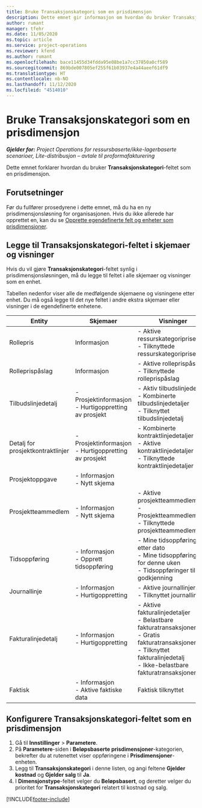 ```yaml
---
title: Bruke Transaksjonskategori som en prisdimensjon
description: Dette emnet gir informasjon om hvordan du bruker Transaksjonskategori-feltet som en prisdimensjon.
author: rumant
manager: tfehr
ms.date: 11/05/2020
ms.topic: article
ms.service: project-operations
ms.reviewer: kfend
ms.author: rumant
ms.openlocfilehash: bace11455d34fdda95e08be1a7cc37850a0cf589
ms.sourcegitcommit: 869bde007805ef255f61b03937e4a44aeef61df9
ms.translationtype: HT
ms.contentlocale: nb-NO
ms.lasthandoff: 11/12/2020
ms.locfileid: "4514010"
---
```

# <a name="use-transaction-category-as-a-pricing-dimension"></a>Bruke Transaksjonskategori som en prisdimensjon


_**Gjelder for:** Project Operations for ressursbaserte/ikke-lagerbaserte scenarioer, Lite-distribusjon – avtale til proformafakturering_


Dette emnet forklarer hvordan du bruker **Transaksjonskategori**-feltet som en prisdimensjon. 

## <a name="prerequisites"></a>Forutsetninger
Før du fullfører prosedyrene i dette emnet, må du ha en ny prisdimensjonsløsning for organisasjonen. Hvis du ikke allerede har opprettet en, kan du se [Opprette egendefinerte felt og enheter som prisdimensjoner](create-custom-fields-entities-pricing-dimensions.md).

## <a name="add-the-transaction-category-field-to-forms-and-views"></a>Legge til Transaksjonskategori-feltet i skjemaer og visninger
Hvis du vil gjøre **Transaksjonskategori**-feltet synlig i prisdimensjonsløsningen, må du legge til feltet i alle skjemaer og visninger som en enhet.

Tabellen nedenfor viser alle de medfølgende skjemaene og visningene etter enhet. Du må også legge til det nye feltet i andre ekstra skjemaer eller visninger i de egendefinerte enhetene.

|  Entity        | Skjemaer     |Visninger        |
| ------------------------------|---------------------------------|----------------------------------|
|  Rollepris| Informasjon |- Aktive ressurskategoripriser<br> - Tilknyttede ressurskategoripriser |
|  Rolleprispåslag| Informasjon|- Aktive rolleprispåslag<br>- Tilknyttede rolleprispåslag |
|  Tilbudslinjedetalj|- Prosjektinformasjon<br>- Hurtigoppretting av prosjekt| - Aktiv tilbudslinjedetalj<br>- Kombinerte tilbudslinjedetaljer<br>- Tilknyttet tilbudslinjedetalj |
|  Detalj for prosjektkontraktlinjer|- Prosjektinformasjon<br>- Hurtigoppretting av prosjekt|- Kombinerte kontraktlinjedetaljer<br>- Aktive kontraktlinjedetaljer<br>- Tilknyttede kontraktlinjedetaljer |
|  Prosjektoppgave|- Informasjon<br>- Nytt skjema| &nbsp; |
|  Prosjektteammedlem|- Informasjon<br>- Nytt skjema|- Aktive prosjektteammedlemmer<br>- Prosjektteammedlemmer<br>- Tilknyttede prosjektteammedlemmer |
|  Tidsoppføring|- Informasjon<br>- Opprett tidsoppføring|- Mine tidsoppføringer etter dato<br>- Mine tidsoppføringer for denne uken<br>- Tidsoppføringer til godkjenning|
|  Journallinje|- Informasjon<br>- Hurtigoppretting|- Aktive journallinjer<br>- Tilknyttet journallinje|
|  Fakturalinjedetalj|- Informasjon<br>- Hurtigoppretting|- Aktive fakturalinjedetaljer<br>- Belastbare fakturatransaksjoner<br>- Gratis fakturatransaksjoner<br>- Tilknyttet fakturalinjedetalj <br>- Ikke-belastbare fakturatransaksjoner|
|  Faktisk|- Informasjon<br>- Aktive faktiske data| Faktisk tilknyttet |

## <a name="set-up-the-transaction-category-field-as-a-pricing-dimension"></a>Konfigurere Transaksjonskategori-feltet som en prisdimensjon

1. Gå til **Innstillinger** > **Parametere**. 
2. På **Parametere**-siden i **Beløpsbaserte prisdimensjoner**-kategorien, bekrefter du at rutenettet viser oppføringene i **Prisdimensjoner**-enheten.
3. Legg til **Transaksjonskategori** i denne listen, og angi feltene **Gjelder kostnad** og **Gjelder salg** til **Ja**.
4. I **Dimensjonstype**-feltet velger du **Beløpsbasert**, og deretter velger du prioritet for **Transaksjonskategori** relatert til kostnad og salg.


[!INCLUDE[footer-include](../includes/footer-banner.md)]